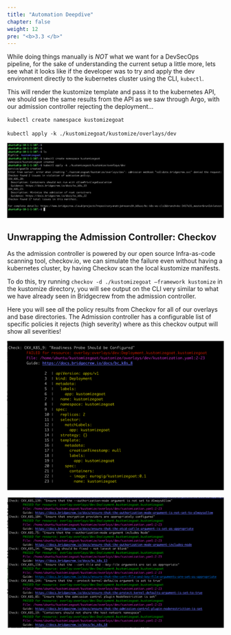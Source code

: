 ```yaml
---
title: "Automation Deepdive"
chapter: false
weight: 12
pre: "<b>3.3 </b>"
---
```


While doing things manually is *NOT* what we want for a DevSecOps pipeline, for the sake of understanding the current setup a little more, lets see what it looks like if the developer was to try and apply the dev environment directly to the kubernetes cluster using the CLI, `kubectl`.

This will render the kustomize template and pass it to the kubernetes API, we should see the same results from the API as we saw through Argo, with our admission controller rejecting the deployment…

```
kubectl create namespace kustomizegoat

kubectl apply -k ./kustomizegoat/kustomize/overlays/dev
```



![alt_text](images/admissionControllerManualKubeCtl.png "image_tooltip")


## Unwrapping the Admission Controller: Checkov

As the admission controller is powered by our open source Infra-as-code scanning tool, checkov.io, we can simulate the failure even without having a kubernetes cluster, by having Checkov scan the local kustomize manifests.

To do this, try running `checkov -d ./kustomizegoat –framework kustomize` in the kustomize directory, you will see output on the CLI very similar to what we have already seen in Bridgecrew from the admission controller.

Here you will see *all* the policy results from Checkov for all of our overlays and base directories. The Admission controller has a configurable list of specific policies it rejects (high severity) where as this checkov output will show all severities!


![alt_text](images/checkovExampleError.png "image_tooltip")

![alt_text](images/CheckovPassedChecks.png "image_tooltip")

